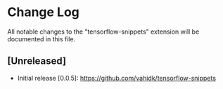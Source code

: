 # Change Log
All notable changes to the "tensorflow-snippets" extension will be documented in this file.

## [Unreleased]
- Initial release
[0.0.5]: https://github.com/vahidk/tensorflow-snippets
